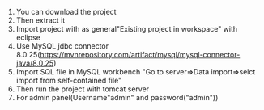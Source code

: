 1. You can download the project
2. Then extract it
3. Import project with as general"Existing project in workspace" with eclipse
4. Use MySQL jdbc connector 8.0.25(https://mvnrepository.com/artifact/mysql/mysql-connector-java/8.0.25)
5. Import SQL file in MySQL workbench "Go to server=>Data import=>selct import from self-contained file"
6. Then run the project with tomcat server
7. For admin panel(Username"admin" and password("admin"))
